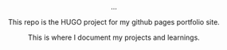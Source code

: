 <div id="header" align="center">

  <p>...</p>
  <p> This repo is the HUGO project for my github pages portfolio site. </p>
  <p> This is where I document my projects and learnings. </p>
</div>
